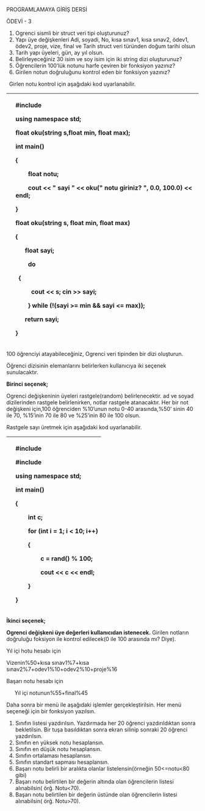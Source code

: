 ﻿PROGRAMLAMAYA GİRİŞ DERSİ

ÖDEVİ - 3

1) Ogrenci sismli bir struct veri tipi oluşturunuz?
1) Yapı üye değişkenleri Adi, soyadi, No, kısa sınav1, kısa sınav2, ödev1, ödev2, proje, vize, final ve Tarih struct veri türünden doğum tarihi olsun
1) Tarih yapı üyeleri, gün, ay yıl olsun.
1) Belirleyeceğiniz 30 isim ve soy isim için iki string dizi oluşturunuz?
1) Öğrencilerin 100’lük notunu harfe çeviren bir fonksiyon yazınız?
1) Girilen notun doğruluğunu kontrol eden bir fonksiyon yazınız?

` `Girlen notu kontrol için aşağıdaki kod uyarlanabilir. 

||<p>#include <iostream></p><p>using namespace std;</p><p>float oku(string s,float min, float max);</p><p>int main()</p><p>{</p><p>`	`float notu;</p><p>`	`cout << " sayi  " << oku(" notu giriniz? ", 0.0, 100.0) << endl;</p><p>}</p><p>float oku(string s, float min, float max)</p><p>{</p><p>`	`float sayi;</p><p>`	`do</p><p>`	`{ </p><p>`		`cout << s; cin >> sayi;</p><p>`	`} while (!(sayi >= min && sayi <= max));</p><p>`	`return sayi;</p><p>}</p>|
| :- | :- |

100 öğrenciyi atayabileceğiniz, Ogrenci veri tipinden bir dizi oluşturun.

Öğrenci dizisinin elemanlarını belirlerken kullanıcıya iki seçenek sunulacaktır.

**Birinci seçenek;**

Ogrenci değişkeninin üyeleri rastgele(random) belirlenecektir. ad ve soyad dizilerinden rastgele belirlenirken, notlar rastgele atanacaktır. Her bir not değişkeni için,100 öğrenciden %10’unun notu 0-40 arasında,%50’ sinin 40 ile 70, %15’inin 70 ile 80 ve  %25’inin 80 ile 100 olsun.

Rastgele sayı üretmek için aşağıdaki kod uyarlanabilir.

||<p>#include <iostream></p><p>#include <iomanip></p><p>using namespace std;</p><p></p><p>int main()</p><p>{</p><p></p><p>`    `int c;</p><p>`    `for (int i = 1; i < 10; i++)</p><p>`    `{</p><p>`        `c = rand() % 100;</p><p>`        `cout << c << endl;</p><p>`    `}</p><p>}</p>|
| :- | :- |

**İkinci seçenek;**

**Ogrenci değişkeni üye değerleri kullanıcıdan istenecek.** Girilen notların doğruluğu foksiyon ile kontrol edilecek(0 ile 100 arasında mı? Diye).

Yıl içi hotu hesabı için

Vizenin%50+kısa sınav1%7+kısa sınav2%7+odev1%10+odev2%10+proje%16

Başarı notu hesabı için

`   `Yıl içi notunun%55+final%45

Daha sonra bir menü ile aşağıdaki işlemler gerçekleştirilsin. Her menü seçeneği için bir fonksiyon yazılsın.

1. Sınıfın listesi yazdırılsın. Yazdırmada her 20 öğrenci yazdırıldıktan sonra bekletilsin. Bir tuşa basıldıktan sonra ekran silinip sonraki 20 öğrenci yazdırılsın.
1. Sınıfın en yüksek notu hesaplansın.
1. Sınıfın en düşük notu hesaplansın.
1. Sınıfın ortalaması hesaplansın.
1. Sınıfın standart sapması hesaplansın.
1. Başarı notu belirli bir aralıkta olanlar listelensin(örneğin 50<=notu<80 gibi)
1. Başarı notu belirtilen bir değerin altında olan öğrencilerin listesi alınabilsin( örğ. Notu<70). 
1. Başarı notu belirtilen bir değerin üstünde olan öğrencilerin listesi alınabilsin( örğ. Notu>70). 


